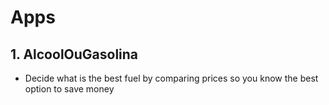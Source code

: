 # Apps
## 1. AlcoolOuGasolina
- Decide what is the best fuel by comparing prices so you know the best option to save money

